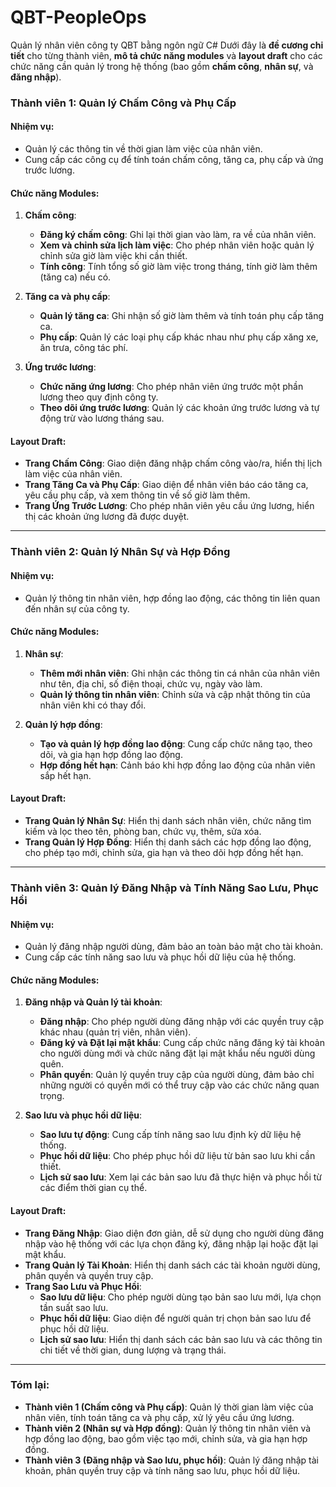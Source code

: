 # QBT-PeopleOps
Quản lý nhân viên công ty QBT bằng ngôn ngữ C#
Dưới đây là **đề cương chi tiết** cho từng thành viên, **mô tả chức năng modules** và **layout draft** cho các chức năng cần quản lý trong hệ thống (bao gồm **chấm công**, **nhân sự**, và **đăng nhập**).

### **Thành viên 1: Quản lý Chấm Công và Phụ Cấp**
#### **Nhiệm vụ:**
- Quản lý các thông tin về thời gian làm việc của nhân viên.
- Cung cấp các công cụ để tính toán chấm công, tăng ca, phụ cấp và ứng trước lương.
  
#### **Chức năng Modules**:
1. **Chấm công**:
   - **Đăng ký chấm công**: Ghi lại thời gian vào làm, ra về của nhân viên.
   - **Xem và chỉnh sửa lịch làm việc**: Cho phép nhân viên hoặc quản lý chỉnh sửa giờ làm việc khi cần thiết.
   - **Tính công**: Tính tổng số giờ làm việc trong tháng, tính giờ làm thêm (tăng ca) nếu có.

2. **Tăng ca và phụ cấp**:
   - **Quản lý tăng ca**: Ghi nhận số giờ làm thêm và tính toán phụ cấp tăng ca.
   - **Phụ cấp**: Quản lý các loại phụ cấp khác nhau như phụ cấp xăng xe, ăn trưa, công tác phí.

3. **Ứng trước lương**:
   - **Chức năng ứng lương**: Cho phép nhân viên ứng trước một phần lương theo quy định công ty.
   - **Theo dõi ứng trước lương**: Quản lý các khoản ứng trước lương và tự động trừ vào lương tháng sau.

#### **Layout Draft**:
- **Trang Chấm Công**: Giao diện đăng nhập chấm công vào/ra, hiển thị lịch làm việc của nhân viên.
- **Trang Tăng Ca và Phụ Cấp**: Giao diện để nhân viên báo cáo tăng ca, yêu cầu phụ cấp, và xem thông tin về số giờ làm thêm.
- **Trang Ứng Trước Lương**: Cho phép nhân viên yêu cầu ứng lương, hiển thị các khoản ứng lương đã được duyệt.

---

### **Thành viên 2: Quản lý Nhân Sự và Hợp Đồng**
#### **Nhiệm vụ:**
- Quản lý thông tin nhân viên, hợp đồng lao động, các thông tin liên quan đến nhân sự của công ty.

#### **Chức năng Modules**:
1. **Nhân sự**:
   - **Thêm mới nhân viên**: Ghi nhận các thông tin cá nhân của nhân viên như tên, địa chỉ, số điện thoại, chức vụ, ngày vào làm.
   - **Quản lý thông tin nhân viên**: Chỉnh sửa và cập nhật thông tin của nhân viên khi có thay đổi.

2. **Quản lý hợp đồng**:
   - **Tạo và quản lý hợp đồng lao động**: Cung cấp chức năng tạo, theo dõi, và gia hạn hợp đồng lao động.
   - **Hợp đồng hết hạn**: Cảnh báo khi hợp đồng lao động của nhân viên sắp hết hạn.

#### **Layout Draft**:
- **Trang Quản lý Nhân Sự**: Hiển thị danh sách nhân viên, chức năng tìm kiếm và lọc theo tên, phòng ban, chức vụ, thêm, sửa xóa.
- **Trang Quản lý Hợp Đồng**: Hiển thị danh sách các hợp đồng lao động, cho phép tạo mới, chỉnh sửa, gia hạn và theo dõi hợp đồng hết hạn.

---

### **Thành viên 3: Quản lý Đăng Nhập và Tính Năng Sao Lưu, Phục Hồi**
#### **Nhiệm vụ:**
- Quản lý đăng nhập người dùng, đảm bảo an toàn bảo mật cho tài khoản.
- Cung cấp các tính năng sao lưu và phục hồi dữ liệu của hệ thống.

#### **Chức năng Modules**:
1. **Đăng nhập và Quản lý tài khoản**:
   - **Đăng nhập**: Cho phép người dùng đăng nhập với các quyền truy cập khác nhau (quản trị viên, nhân viên).
   - **Đăng ký và Đặt lại mật khẩu**: Cung cấp chức năng đăng ký tài khoản cho người dùng mới và chức năng đặt lại mật khẩu nếu người dùng quên.
   - **Phân quyền**: Quản lý quyền truy cập của người dùng, đảm bảo chỉ những người có quyền mới có thể truy cập vào các chức năng quan trọng.

2. **Sao lưu và phục hồi dữ liệu**:
   - **Sao lưu tự động**: Cung cấp tính năng sao lưu định kỳ dữ liệu hệ thống.
   - **Phục hồi dữ liệu**: Cho phép phục hồi dữ liệu từ bản sao lưu khi cần thiết.
   - **Lịch sử sao lưu**: Xem lại các bản sao lưu đã thực hiện và phục hồi từ các điểm thời gian cụ thể.

#### **Layout Draft**:
- **Trang Đăng Nhập**: Giao diện đơn giản, dễ sử dụng cho người dùng đăng nhập vào hệ thống với các lựa chọn đăng ký, đăng nhập lại hoặc đặt lại mật khẩu.
- **Trang Quản lý Tài Khoản**: Hiển thị danh sách các tài khoản người dùng, phân quyền và quyền truy cập.
- **Trang Sao Lưu và Phục Hồi**:
   - **Sao lưu dữ liệu**: Cho phép người dùng tạo bản sao lưu mới, lựa chọn tần suất sao lưu.
   - **Phục hồi dữ liệu**: Giao diện để người quản trị chọn bản sao lưu để phục hồi dữ liệu.
   - **Lịch sử sao lưu**: Hiển thị danh sách các bản sao lưu và các thông tin chi tiết về thời gian, dung lượng và trạng thái.

---

### **Tóm lại**:

- **Thành viên 1 (Chấm công và Phụ cấp)**: Quản lý thời gian làm việc của nhân viên, tính toán tăng ca và phụ cấp, xử lý yêu cầu ứng lương.
- **Thành viên 2 (Nhân sự và Hợp đồng)**: Quản lý thông tin nhân viên và hợp đồng lao động, bao gồm việc tạo mới, chỉnh sửa, và gia hạn hợp đồng.
- **Thành viên 3 (Đăng nhập và Sao lưu, phục hồi)**: Quản lý đăng nhập tài khoản, phân quyền truy cập và tính năng sao lưu, phục hồi dữ liệu.
